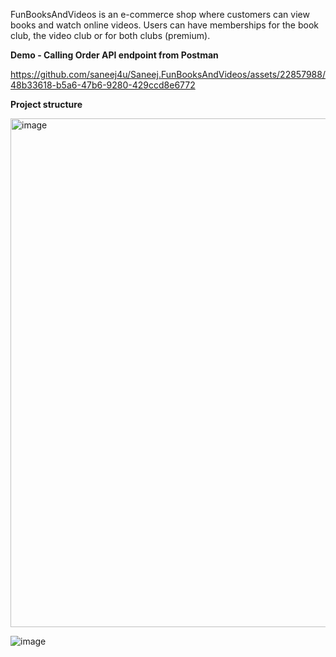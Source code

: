 FunBooksAndVideos is an e-commerce shop where customers can view books and watch online videos. Users
can have memberships for the book club, the video club or for both clubs (premium).

<b>Demo - Calling Order API endpoint from Postman </b>

https://github.com/saneej4u/Saneej.FunBooksAndVideos/assets/22857988/48b33618-b5a6-47b6-9280-429ccd8e6772

<b>Project structure</b>

<img width="814" alt="image" src="https://github.com/saneej4u/Saneej.FunBooksAndVideos/assets/22857988/aac8f105-b13e-40b5-96f0-21abb35907fc">

![image](https://github.com/saneej4u/Saneej.FunBooksAndVideos/assets/22857988/e7f7d40d-e9ab-4f8b-b534-5aa1552c504d)

